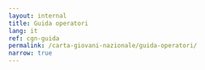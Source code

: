 ```yaml
---
layout: internal
title: Guida operatori
lang: it
ref: cgn-guida
permalink: /carta-giovani-nazionale/guida-operatori/
narrow: true
---
```

